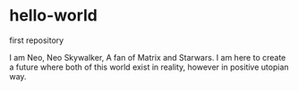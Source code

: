 # hello-world
first repository

I am Neo, Neo Skywalker, A fan of Matrix and Starwars. 
I am here to create a future where both of this world exist in reality, however in positive utopian way. 
